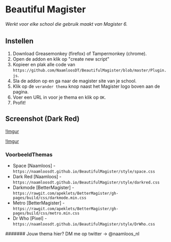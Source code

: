 # Beautiful Magister
###### Werkt voor elke school die gebruik maakt van Magister 6.
## Instellen
1. Download Greasemonkey (firefox) of Tampermonkey (chrome).
2. Open de addon en klik op "create new script"
3. Kopieer en plak alle code van `https://github.com/NaamloosDT/BeautifulMagister/blob/master/Plugin.js`.
4. Sla de addon op en ga naar de magister site van je school.
5. Klik op de `verander thema` knop naast het Magister logo boven aan de pagina.
6. Voer een URL in voor je thema en klik op `OK`.
7. Profit!

## Screenshot (Dark Red)

[!Imgur](http://i.imgur.com/WqP15WN.png)

[!Imgur](http://i.imgur.com/vXcq7Js.png)

### VoorbeeldThemas

- Space [Naamloos] - `https://naamloosdt.github.io/BeautifulMagister/style/space.css`
- Dark Red [Naamloos] - `https://naamloosdt.github.io/BeautifulMagister/style/darkred.css`
- Darkmode [BetterMagister] - `https://rawgit.com/apeklets/BetterMagister/gh-pages/build/css/darkmode.min.css`
- Metro [BetterMagister] - `https://rawgit.com/apeklets/BetterMagister/gh-pages/build/css/metro.min.css`
- Dr Who [Pixel] - `https://naamloosdt.github.io/BeautifulMagister/style/DrWho.css`

####### Jouw thema hier? DM me op twitter -> @naamloos_nl
